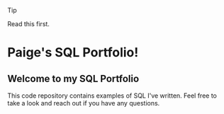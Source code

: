 > [!TIP]
> Read this first.
>
> # Paige's SQL Portfolio!
> ## Welcome to my SQL Portfolio
> This code repository contains examples of SQL I've written. Feel free to take a look and reach out if you have any questions.
